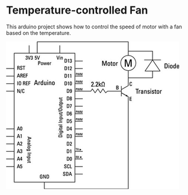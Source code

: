 # Temperature-controlled Fan
This arduino project shows how to control the speed of motor with a fan based on the temperature.

![](https://github.com/ewibowo/temp-motor-lcd-arduino/raw/master/motor-schema.jpg)




